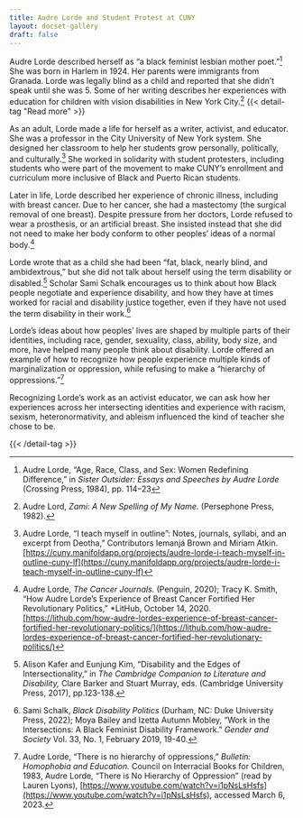 ```yaml
---
title: Audre Lorde and Student Protest at CUNY
layout: docset-gallery
draft: false
---
```


Audre Lorde described herself as “a black feminist lesbian mother poet.”[^1] She was born in Harlem in 1924. Her parents were immigrants from Granada. Lorde was legally blind as a child and reported that she didn’t speak until she was 5. Some of her writing describes her experiences with education for children with vision disabilities in New York City.[^2]  {{< detail-tag "Read more" >}}

As an adult, Lorde made a life for herself as a writer, activist, and educator. She was a professor in the City University of New York system. She designed her classroom to help her students grow personally, politically, and culturally.[^3] She worked in solidarity with student protesters, including students who were part of the movement to make CUNY’s enrollment and curriculum more inclusive of Black and Puerto Rican students.  

Later in life, Lorde described her experience of chronic illness, including with breast cancer. Due to her cancer, she had a mastectomy (the surgical removal of one breast). Despite pressure from her doctors, Lorde refused to wear a prosthesis, or an artificial breast. She insisted instead that she did not need to make her body conform to other peoples’ ideas of a normal body.[^4]  

Lorde wrote that as a child she had been “fat, black, nearly blind, and ambidextrous,” but she did not talk about herself using the term disability or disabled.[^5] Scholar Sami Schalk encourages us to think about how Black people negotiate and experience disability, and how they have at times worked for racial and disability justice together, even if they have not used the term disability in their work.[^6]

Lorde’s ideas about how peoples’ lives are shaped by multiple parts of their identities, including race, gender, sexuality, class, ability, body size, and more, have helped many people think about disability. Lorde offered an example of how to recognize how people experience multiple kinds of marginalization or oppression, while refusing to make a “hierarchy of oppressions.”[^7]

Recognizing Lorde’s work as an activist educator, we can ask how her experiences across her intersecting identities and experience with racism, sexism, heteronormativity, and ableism influenced the kind of teacher she chose to be.

[^1]: Audre Lorde, “Age, Race, Class, and Sex: Women Redefining Difference,” in *Sister Outsider: Essays and Speeches by Audre Lorde* (Crossing Press, 1984), pp. 114–23

[^2]: Audre Lord, *Zami: A New Spelling of My Name.* (Persephone Press, 1982).

[^3]: Audre Lorde, “I teach myself in outline”: Notes, journals, syllabi, and an excerpt from Deotha,” Contributors Iemanjá Brown and Miriam Atkin. [https://cuny.manifoldapp.org/projects/audre-lorde-i-teach-myself-in-outline-cuny-lf](https://cuny.manifoldapp.org/projects/audre-lorde-i-teach-myself-in-outline-cuny-lf)

[^4]: Audre Lorde, *The Cancer Journals.* (Penguin, 2020); Tracy K. Smith, “How Audre Lorde’s Experience of Breast Cancer Fortified Her Revolutionary Politics,” *LitHub, October 14, 2020. [https://lithub.com/how-audre-lordes-experience-of-breast-cancer-fortified-her-revolutionary-politics/](https://lithub.com/how-audre-lordes-experience-of-breast-cancer-fortified-her-revolutionary-politics/)

[^5]: Alison Kafer and Eunjung Kim, “Disability and the Edges of Intersectionality,” in *The Cambridge Companion to Literature and Disability,* Clare Barker and Stuart Murray, eds. (Cambridge University Press, 2017), pp.123-138.

[^6]: Sami Schalk, *Black Disability Politics* (Durham, NC: Duke University Press, 2022); Moya Bailey and Izetta Autumn Mobley, “Work in the Intersections: A Black Feminist Disability Framework.” *Gender and Society* Vol. 33, No. 1, February 2019, 19-40.

[^7]: Audre Lorde, “There is no hierarchy of oppressions,” *Bulletin: Homophobia and Education.* Council on Interracial Books for Children, 1983, Audre Lorde, “There is No Hierarchy of Oppression” (read by Lauren Lyons),  [https://www.youtube.com/watch?v=i1pNsLsHsfs](https://www.youtube.com/watch?v=i1pNsLsHsfs), accessed March 6, 2023.

{{< /detail-tag >}}
